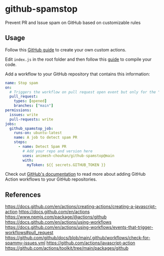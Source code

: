 # github-spamstop

Prevent PR and Issue spam on GitHub based on customizable rules

## Usage

Follow this [GitHub guide](https://docs.github.com/en/actions/creating-actions/creating-a-javascript-action) to create your own custom actions.

Edit `index.js` in the root folder and then follow this [guide](https://docs.github.com/en/actions/creating-actions/creating-a-javascript-action#commit-tag-and-push-your-action-to-github) to compile your code.

Add a workflow to your GitHub repository that contains this information:

```yml
name: Stop spam
on:
  # Triggers the workflow on pull request open event but only for the "main" branch
  pull_request:
    types: [opened]
    branches: ["main"]
permissions:
  issues: write
  pull-requests: write
jobs:
  github_spamstop_job:
    runs-on: ubuntu-latest
    name: A job to detect spam PR
    steps:
      - name: Detect Spam PR
        # Add your repo and version here
        uses: animesh-chouhan/github-spamstop@main
        with:
          myToken: ${{ secrets.GITHUB_TOKEN }}
```

Check out [GitHub's documentation](https://help.github.com/en/articles/configuring-a-workflow) to read more about adding GitHub Action workflows to your GitHub repositories.

## References

<https://docs.github.com/en/actions/creating-actions/creating-a-javascript-action>
<https://docs.github.com/en/actions>
<https://www.npmjs.com/package/@actions/github>
<https://docs.github.com/en/actions/using-workflows>
<https://docs.github.com/en/actions/using-workflows/events-that-trigger-workflows#pull_request>
<https://github.com/github/docs/blob/main/.github/workflows/check-for-spammy-issues.yml>
<https://github.com/actions/javascript-action>
<https://github.com/actions/toolkit/tree/main/packages/github>
